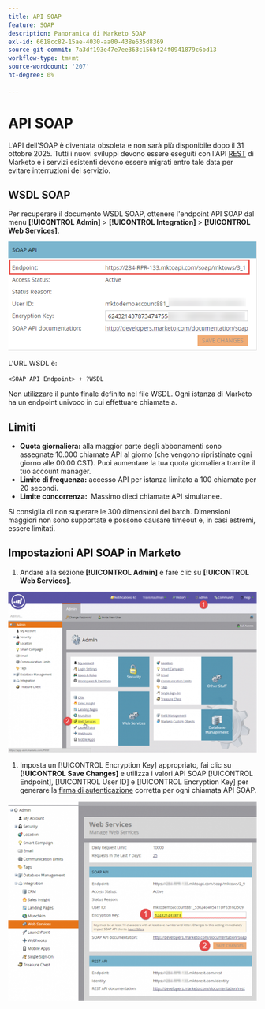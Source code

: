 ```yaml
---
title: API SOAP
feature: SOAP
description: Panoramica di Marketo SOAP
exl-id: 6618cc82-15ae-4030-aa00-438e635d8369
source-git-commit: 7a3df193e47e7ee363c156bf24f0941879c6bd13
workflow-type: tm+mt
source-wordcount: '207'
ht-degree: 0%

---
```


# API SOAP

L’API dell’SOAP è diventata obsoleta e non sarà più disponibile dopo il 31 ottobre 2025.  Tutti i nuovi sviluppi devono essere eseguiti con l&#39;API [REST](https://developer.adobe.com/marketo-apis/) di Marketo e i servizi esistenti devono essere migrati entro tale data per evitare interruzioni del servizio.

## WSDL SOAP

Per recuperare il documento WSDL SOAP, ottenere l&#39;endpoint API SOAP dal menu **[!UICONTROL Admin]** > **[!UICONTROL Integration]** > **[!UICONTROL Web Services]**.

![Endpoint SOAP](assets/endpoint-soap.png)

L&#39;URL WSDL è:

`<SOAP API Endpoint> + ?WSDL`

Non utilizzare il punto finale definito nel file WSDL. Ogni istanza di Marketo ha un endpoint univoco in cui effettuare chiamate a.

## Limiti

- **Quota giornaliera:** alla maggior parte degli abbonamenti sono assegnate 10.000 chiamate API al giorno (che vengono ripristinate ogni giorno alle 00.00 CST). Puoi aumentare la tua quota giornaliera tramite il tuo account manager.
- **Limite di frequenza:** accesso API per istanza limitato a 100 chiamate per 20 secondi.
- **Limite concorrenza:**  Massimo dieci chiamate API simultanee.

Si consiglia di non superare le 300 dimensioni del batch. Dimensioni maggiori non sono supportate e possono causare timeout e, in casi estremi, essere limitati.

## Impostazioni API SOAP in Marketo

1. Andare alla sezione **[!UICONTROL Admin]** e fare clic su **[!UICONTROL Web Services]**.

![admin-web-services2](assets/admin-web-services2.png)

1. Imposta un [!UICONTROL Encryption Key] appropriato, fai clic su **[!UICONTROL Save Changes]** e utilizza i valori API SOAP [!UICONTROL Endpoint], [!UICONTROL User ID] e [!UICONTROL Encryption Key] per generare la [firma di autenticazione](authentication-signature.md) corretta per ogni chiamata API SOAP.

![admin-web-services3](assets/admin-web-services3.png)
